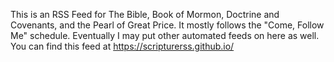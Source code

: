 This is an RSS Feed for The Bible, Book of Mormon, Doctrine and Covenants, and the Pearl of Great Price.  It mostly follows the "Come, Follow Me" schedule.  Eventually I may put other automated feeds on here as well.
You can find this feed at https://scripturerss.github.io/


